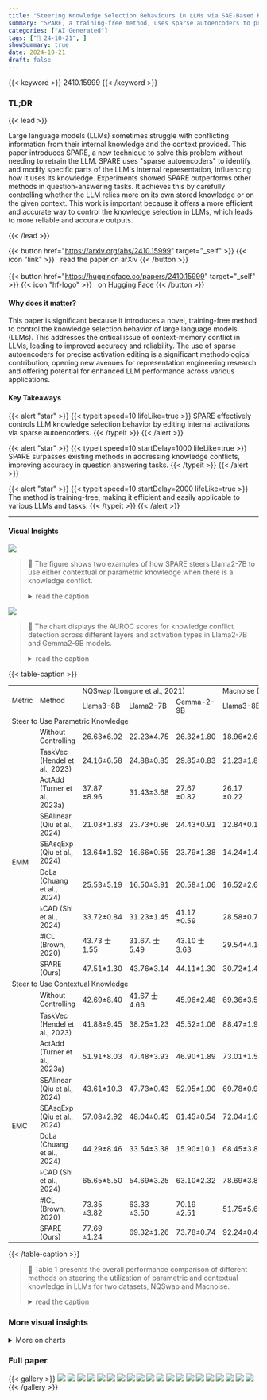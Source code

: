 ```yaml
---
title: "Steering Knowledge Selection Behaviours in LLMs via SAE-Based Representation Engineering"
summary: "SPARE, a training-free method, uses sparse autoencoders to precisely steer LLMs' knowledge selection, resolving context-memory conflicts and significantly improving accuracy."
categories: ["AI Generated"]
tags: ["🔖 24-10-21", ]
showSummary: true
date: 2024-10-21
draft: false
---
```


{{< keyword >}} 2410.15999 {{< /keyword >}}

### TL;DR


{{< lead >}}

Large language models (LLMs) sometimes struggle with conflicting information from their internal knowledge and the context provided. This paper introduces SPARE, a new technique to solve this problem without needing to retrain the LLM. SPARE uses "sparse autoencoders" to identify and modify specific parts of the LLM's internal representation, influencing how it uses its knowledge. Experiments showed SPARE outperforms other methods in question-answering tasks.  It achieves this by carefully controlling whether the LLM relies more on its own stored knowledge or on the given context. This work is important because it offers a more efficient and accurate way to control the knowledge selection in LLMs, which leads to more reliable and accurate outputs.

{{< /lead >}}


{{< button href="https://arxiv.org/abs/2410.15999" target="_self" >}}
{{< icon "link" >}} &nbsp; read the paper on arXiv
{{< /button >}}
<br><br>
{{< button href="https://huggingface.co/papers/2410.15999" target="_self" >}}
{{< icon "hf-logo" >}} &nbsp; on Hugging Face
{{< /button >}}

#### Why does it matter?
This paper is significant because it introduces a novel, training-free method to control the knowledge selection behavior of large language models (LLMs).  This addresses the critical issue of context-memory conflict in LLMs, leading to improved accuracy and reliability. The use of sparse autoencoders for precise activation editing is a significant methodological contribution, opening new avenues for representation engineering research and offering potential for enhanced LLM performance across various applications. 
#### Key Takeaways

{{< alert "star" >}}
{{< typeit speed=10 lifeLike=true >}} SPARE effectively controls LLM knowledge selection behavior by editing internal activations via sparse autoencoders. {{< /typeit >}}
{{< /alert >}}

{{< alert "star" >}}
{{< typeit speed=10 startDelay=1000 lifeLike=true >}} SPARE surpasses existing methods in addressing knowledge conflicts, improving accuracy in question answering tasks. {{< /typeit >}}
{{< /alert >}}

{{< alert "star" >}}
{{< typeit speed=10 startDelay=2000 lifeLike=true >}} The method is training-free, making it efficient and easily applicable to various LLMs and tasks. {{< /typeit >}}
{{< /alert >}}

------
#### Visual Insights



![](https://ai-paper-reviewer.com/2410.15999/figures_1_0.png)

> 🔼 The figure shows two examples of how SPARE steers Llama2-7B to use either contextual or parametric knowledge when there is a knowledge conflict.
> <details>
> <summary>read the caption</summary>
> Figure 1: In the event of a knowledge conflict, the model can rely on the context or on the parametric knowledge. The figure presents the predictions of Llama2-7B steered by SPARE.
> </details>





![](https://ai-paper-reviewer.com/2410.15999/charts_3_0.png)

> 🔼 The chart displays the AUROC scores for knowledge conflict detection across different layers and activation types in Llama2-7B and Gemma2-9B models.
> <details>
> <summary>read the caption</summary>
> Figure 2: The knowledge conflict probing results of Llama2-7B and Gemma2-9B on NQSwap (Longpre et al., 2021). The probing results on hidden states, MLP and Self-Attention activations are coloured differently.
> </details>





{{< table-caption >}}
<table id='0' style='font-size:14px'><tr><td rowspan="2">Metric</td><td rowspan="2">Method</td><td colspan="3">NQSwap (Longpre et al., 2021)</td><td colspan="3">Macnoise (Hong et al., 2024)</td></tr><tr><td>Llama3-8B</td><td>Llama2-7B</td><td>Gemma-2-9B</td><td>Llama3-8B</td><td>Llama2-7B</td><td>Gemma-2-9B</td></tr><tr><td colspan="8">Steer to Use Parametric Knowledge</td></tr><tr><td></td><td>Without Controlling</td><td>26.63±6.02</td><td>22.23±4.75</td><td>26.32±1.80</td><td>18.96±2.65</td><td>22.37±1.89</td><td>17.06±3.79</td></tr><tr><td rowspan="8">EMM</td><td>TaskVec (Hendel et al., 2023)</td><td>24.16±6.58</td><td>24.88±0.85</td><td>29.85±0.83</td><td>21.23±1.89</td><td>22.93±2.31</td><td>28.92±1.19</td></tr><tr><td>ActAdd (Turner et al., 2023a)</td><td>37.87 ±8.96</td><td>31.43±3.68</td><td>27.67 ±0.82</td><td>26.17 ±0.22</td><td>27.52±3.07</td><td>29.75±1.68</td></tr><tr><td>SEAlinear (Qiu et al., 2024)</td><td>21.03±1.83</td><td>23.73±0.86</td><td>24.43±0.91</td><td>12.84±0.18</td><td>15.64±0.24</td><td>28.10±2.78</td></tr><tr><td>SEAsqExp (Qiu et al., 2024)</td><td>13.64±1.62</td><td>16.66±0.55</td><td>23.79±1.38</td><td>14.24±1.45</td><td>16.24±1.06</td><td>28.07±1.30</td></tr><tr><td>DoLa (Chuang et al., 2024)</td><td>25.53±5.19</td><td>16.50±3.91</td><td>20.58±1.06</td><td>16.52±2.65</td><td>15.66±0.88</td><td>19.81±2.58</td></tr><tr><td>♭CAD (Shi et al., 2024)</td><td>33.72±0.84</td><td>31.23±1.45</td><td>41.17 ±0.59</td><td>28.58±0.75</td><td>30.81±0.94</td><td>33.15 ±2.87</td></tr><tr><td>#ICL (Brown, 2020)</td><td>43.73 士1.55</td><td>31.67. 士5.49</td><td>43.10 士3.63</td><td>29.54+4.16</td><td>31.23 ±0.94</td><td>21.91±2.35</td></tr><tr><td>SPARE (Ours)</td><td>47.51±1.30</td><td>43.76±3.14</td><td>44.11±1.30</td><td>30.72±1.42</td><td>35.43±1.10</td><td>35.53±2.07</td></tr><tr><td colspan="8">Steer to Use Contextual Knowledge</td></tr><tr><td></td><td>Without Controlling</td><td>42.69±8.40</td><td>41.67 士4.66</td><td>45.96±2.48</td><td>69.36±3.57</td><td>62.38±3.05</td><td>59.25±2.82</td></tr><tr><td rowspan="8">EMC</td><td>TaskVec (Hendel et al., 2023)</td><td>41.88±9.45</td><td>38.25±1.23</td><td>45.52±1.06</td><td>88.47±1.93</td><td>86.91±0.44</td><td>59.25±1.49</td></tr><tr><td>ActAdd (Turner et al., 2023a)</td><td>51.91±8.03</td><td>47.48±3.93</td><td>46.90±1.89</td><td>73.01±1.58</td><td>69.64±0.20</td><td>59.66±2.89</td></tr><tr><td>SEAlinear (Qiu et al., 2024)</td><td>43.61±10.3</td><td>47.73±0.43</td><td>52.95±1.90</td><td>69.78±0.97</td><td>67.32±0.28</td><td>60.31±2.25</td></tr><tr><td>SEAsqExp (Qiu et al., 2024)</td><td>57.08±2.92</td><td>48.04±0.45</td><td>61.45±0.54</td><td>72.04±1.60</td><td>68.20±1.10</td><td>61.45±0.30</td></tr><tr><td>DoLa (Chuang et al., 2024)</td><td>44.29±8.46</td><td>33.54±3.38</td><td>15.90±10.1</td><td>68.45±3.83</td><td>50.95±5.15</td><td>23.34±10.5</td></tr><tr><td>♭CAD (Shi et al., 2024)</td><td>65.65±5.50</td><td>54.69±3.25</td><td>63.10±2.32</td><td>78.69±3.85</td><td>70.07±3.77</td><td>64.12+4.44</td></tr><tr><td>#ICL (Brown, 2020)</td><td>73.35 ±3.82</td><td>63.33 ±3.50</td><td>70.19 ±2.51</td><td>51.75±5.60</td><td>47.51±1.86</td><td>47.24±3.81</td></tr><tr><td>SPARE (Ours)</td><td>77.69 ±1.24</td><td>69.32±1.26</td><td>73.78±0.74</td><td>92.24±0.49</td><td>87.30±1.96</td><td>87.96±1.85</td></tr></table>{{< /table-caption >}}

> 🔼 Table 1 presents the overall performance comparison of different methods on steering the utilization of parametric and contextual knowledge in LLMs for two datasets, NQSwap and Macnoise.
> <details>
> <summary>read the caption</summary>
> Table 1: Overall performance of steering the utilisation of parametric and contextual knowledge, measured by EMM and EMC. 'Without Controlling' indicates the baseline that we do not use any controlling methods to steer the generation. #ICL is not an inference-time controlling strategy, which controls the behaviours by changing demonstrations. CAD needs additional forwarding for contrastive decoding.
> </details>



### More visual insights



<details>
<summary>More on charts
</summary>


![](https://ai-paper-reviewer.com/2410.15999/charts_7_0.png)

> 🔼 Figure 4 shows a multi-faceted evaluation of SPARE and other methods' capabilities in controlling LLM behavior, focusing on changing and maintaining knowledge selection.
> <details>
> <summary>read the caption</summary>
> Figure 4: Detailed evaluation results of controlling capability on NQSwap. We use different colours for different methods and use different shapes for different models. The upper-right area indicates a high performance for all figures. (a) presents the capability of changing the behaviour of LLMs, where x-axis and y-axis are EMC→M and EMM→C, measuring the capability of changing the answer from C to M and from M to C, respectively; (b) presents the capability of maintaining the behaviour when steering to the same behaviour as the original behaviour, where x-axis and y-axis are EMM→M and EMC→C, measuring the maintaining capability of generating M and C, respectively; (c) present the ablation analysis of SPARE, x-axis and y-axis are EMM and EMC.
> </details>


![](https://ai-paper-reviewer.com/2410.15999/charts_8_0.png)

> 🔼 The chart displays the effectiveness of SPARE in controlling the knowledge selection behavior of LLMs when editing different layers individually, showing performance variations across different layers.
> <details>
> <summary>read the caption</summary>
> Figure 5: Effectiveness of SPARE on editing different layers individually.
> </details>


![](https://ai-paper-reviewer.com/2410.15999/charts_8_1.png)

> 🔼 The chart displays the knowledge conflict probing results for Llama2-7B and Gemma2-9B models on the NQSwap dataset, showing the accuracy of detecting knowledge conflicts across different layers and activation types.
> <details>
> <summary>read the caption</summary>
> Figure 2: The knowledge conflict probing results of Llama2-7B and Gemma2-9B on NQSwap (Longpre et al., 2021). The probing results on hidden states, MLP and Self-Attention activations are coloured differently.
> </details>


![](https://ai-paper-reviewer.com/2410.15999/charts_8_2.png)

> 🔼 The chart displays the AUROC and kurtosis of the residual stream for Llama3-8B on the NQSwap dataset with and without applying SPARE, showing how SPARE changes the representation to guide knowledge selection.
> <details>
> <summary>read the caption</summary>
> Figure 6: The residual stream changes after applying SPARE to Llama3-8B at the 15th layer.
> </details>


![](https://ai-paper-reviewer.com/2410.15999/charts_14_0.png)

> 🔼 The chart displays the AUROC scores achieved by a linear probing method to classify knowledge conflicts in different layers of Llama2-7B and Gemma2-9B.
> <details>
> <summary>read the caption</summary>
> Figure 2: The knowledge conflict probing results of Llama2-7B and Gemma2-9B on NQSwap (Longpre et al., 2021). The probing results on hidden states, MLP and Self-Attention activations are coloured differently.
> </details>


![](https://ai-paper-reviewer.com/2410.15999/charts_14_1.png)

> 🔼 The chart displays the AUROC scores for detecting knowledge conflicts in Llama2-7B and Gemma2-9B across different layers and activation types.
> <details>
> <summary>read the caption</summary>
> Figure 2: The knowledge conflict probing results of Llama2-7B and Gemma2-9B on NQSwap (Longpre et al., 2021). The probing results on hidden states, MLP and Self-Attention activations are coloured differently.
> </details>


![](https://ai-paper-reviewer.com/2410.15999/charts_14_2.png)

> 🔼 The chart displays the AUROC scores achieved when probing different layers of Llama2-7B and Gemma2-9B LLMs for the ability to detect knowledge conflicts.
> <details>
> <summary>read the caption</summary>
> Figure 2: The knowledge conflict probing results of Llama2-7B and Gemma2-9B on NQSwap (Longpre et al., 2021). The probing results on hidden states, MLP and Self-Attention activations are coloured differently.
> </details>


![](https://ai-paper-reviewer.com/2410.15999/charts_14_3.png)

> 🔼 The chart displays the accuracy of detecting knowledge conflicts in LLMs across different layers and activation types.
> <details>
> <summary>read the caption</summary>
> Figure 2: The knowledge conflict probing results of Llama2-7B and Gemma2-9B on NQSwap (Longpre et al., 2021). The probing results on hidden states, MLP and Self-Attention activations are coloured differently.
> </details>


![](https://ai-paper-reviewer.com/2410.15999/charts_14_4.png)

> 🔼 The chart displays the AUROC scores for detecting knowledge conflicts in different layers of Llama2-7B and Gemma2-9B language models, broken down by activation type (hidden, MLP, and attention).
> <details>
> <summary>read the caption</summary>
> Figure 2: The knowledge conflict probing results of Llama2-7B and Gemma2-9B on NQSwap (Longpre et al., 2021). The probing results on hidden states, MLP and Self-Attention activations are coloured differently.
> </details>


![](https://ai-paper-reviewer.com/2410.15999/charts_14_5.png)

> 🔼 The chart displays the AUPRC scores for knowledge conflict probing across different layers and activation types (hidden, mlp, attn) in the Llama2-7B model on the NQSwap dataset.
> <details>
> <summary>read the caption</summary>
> Figure 8: Knowledge conflict probing results using Llama2-7B on NQSwap.
> </details>


![](https://ai-paper-reviewer.com/2410.15999/charts_16_0.png)

> 🔼 The chart displays the performance of the controlling capability of SPARE in relation to the number of hidden states used for calculating the functional activations.
> <details>
> <summary>read the caption</summary>
> Figure 10: The impact of the number of the collected hidden states N on the controlling performance.
> </details>


![](https://ai-paper-reviewer.com/2410.15999/charts_19_0.png)

> 🔼 The chart shows the relationship between the proportion of accumulated mutual information and the number of selected activations for different layers of the Gemma2-9B model.
> <details>
> <summary>read the caption</summary>
> Figure 11: Proportion of accumulated mutual Information (K) on Gemma2-9B
> </details>


![](https://ai-paper-reviewer.com/2410.15999/charts_19_1.png)

> 🔼 The chart displays the relationship between the proportion of accumulated mutual information and the number of selected activations for different layers (23, 24, and 25) in the Gemma2-9B model.
> <details>
> <summary>read the caption</summary>
> Figure 11: Proportion of accumulated mutual Information (K) on Gemma2-9B
> </details>


![](https://ai-paper-reviewer.com/2410.15999/charts_19_2.png)

> 🔼 The chart shows the relationship between the proportion of accumulated mutual information and the number of selected activations for Gemma2-9B across different layers.
> <details>
> <summary>read the caption</summary>
> Figure 11: Proportion of accumulated mutual Information (K) on Gemma2-9B
> </details>


![](https://ai-paper-reviewer.com/2410.15999/charts_19_3.png)

> 🔼 The chart displays the AUROC scores for knowledge conflict detection in different layers of Llama2-7B and Gemma2-9B models using various activation types.
> <details>
> <summary>read the caption</summary>
> Figure 2: The knowledge conflict probing results of Llama2-7B and Gemma2-9B on NQSwap (Longpre et al., 2021). The probing results on hidden states, MLP and Self-Attention activations are coloured differently.
> </details>


![](https://ai-paper-reviewer.com/2410.15999/charts_19_4.png)

> 🔼 The chart displays the skewness of MLP activations for Llama2-7B on the NQSwap dataset, differentiating between instances where the model uses parametric knowledge (DM) and contextual knowledge (DC).
> <details>
> <summary>read the caption</summary>
> Figure 16: Skewness of the MLP activation of Llama2-7B on NQSwap.
> </details>


![](https://ai-paper-reviewer.com/2410.15999/charts_19_5.png)

> 🔼 The chart displays the L1 and L2 norm values of the hidden states of Llama2-7B model on the NQSwap dataset, categorized by whether the model uses contextual or parametric knowledge.
> <details>
> <summary>read the caption</summary>
> Figure 19: L1 norm and L2 norm of the hidden states of Llama2-7B on NQSwap.
> </details>


![](https://ai-paper-reviewer.com/2410.15999/charts_19_6.png)

> 🔼 The chart displays the results of probing experiments to detect knowledge conflicts in LLMs, showing that the accuracy of detection increases in the middle layers of the model across different activation types.
> <details>
> <summary>read the caption</summary>
> Figure 2: The knowledge conflict probing results of Llama2-7B and Gemma2-9B on NQSwap (Longpre et al., 2021). The probing results on hidden states, MLP and Self-Attention activations are coloured differently.
> </details>


![](https://ai-paper-reviewer.com/2410.15999/charts_19_7.png)

> 🔼 The chart displays the skewness of hidden states across layers for Llama2-7B on the NQSwap dataset, differentiating between instances where the model uses parametric knowledge (DM) versus contextual knowledge (DC).
> <details>
> <summary>read the caption</summary>
> Figure 14: Skewness of the hidden states of Llama2-7B on NQSwap.
> </details>


![](https://ai-paper-reviewer.com/2410.15999/charts_19_8.png)

> 🔼 The chart displays the skewness of hidden states across different layers in Llama2-7B model for two groups of instances (DM and Dc) on NQSwap dataset.
> <details>
> <summary>read the caption</summary>
> Figure 14: Skewness of the hidden states of Llama2-7B on NQSwap.
> </details>


![](https://ai-paper-reviewer.com/2410.15999/charts_20_0.png)

> 🔼 The chart displays the results of probing experiments to detect knowledge conflicts in Llama2-7B and Gemma2-9B models across different layer types.
> <details>
> <summary>read the caption</summary>
> Figure 2: The knowledge conflict probing results of Llama2-7B and Gemma2-9B on NQSwap (Longpre et al., 2021). The probing results on hidden states, MLP and Self-Attention activations are coloured differently.
> </details>


![](https://ai-paper-reviewer.com/2410.15999/charts_20_1.png)

> 🔼 The chart displays the skewness of the hidden states of Llama2-7B model when generating answers using either parametric knowledge (DM) or contextual knowledge (DC) in the NQSwap dataset.
> <details>
> <summary>read the caption</summary>
> Figure 14: Skewness of the hidden states of Llama2-7B on NQSwap.
> </details>


![](https://ai-paper-reviewer.com/2410.15999/charts_20_2.png)

> 🔼 The chart displays the L1 and L2 norms of the hidden states for Llama2-7B model on the NQSwap dataset, categorized by whether the model uses parametric knowledge (DM) or contextual knowledge (DC).
> <details>
> <summary>read the caption</summary>
> Figure 19: L1 norm and L2 norm of the hidden states of Llama2-7B on NQSwap.
> </details>


![](https://ai-paper-reviewer.com/2410.15999/charts_20_3.png)

> 🔼 The chart displays the results of probing experiments to detect knowledge conflicts in Llama2-7B and Gemma2-9B LLMs on the NQSwap dataset, showing the AUROC scores across different layers and activation types.
> <details>
> <summary>read the caption</summary>
> Figure 2: The knowledge conflict probing results of Llama2-7B and Gemma2-9B on NQSwap (Longpre et al., 2021). The probing results on hidden states, MLP and Self-Attention activations are coloured differently.
> </details>


![](https://ai-paper-reviewer.com/2410.15999/charts_20_4.png)

> 🔼 The chart displays the skewness of hidden states for Llama2-7B model on the NQSwap dataset, differentiating between instances where the model uses parametric knowledge (DM) versus contextual knowledge (DC) to generate answers.
> <details>
> <summary>read the caption</summary>
> Figure 14: Skewness of the hidden states of Llama2-7B on NQSwap.
> </details>


![](https://ai-paper-reviewer.com/2410.15999/charts_20_5.png)

> 🔼 The chart displays the skewness of hidden states for Llama2-7B model on the NQSwap dataset, differentiating between instances where the model uses parametric knowledge (DM) versus contextual knowledge (Dc).
> <details>
> <summary>read the caption</summary>
> Figure 14: Skewness of the hidden states of Llama2-7B on NQSwap.
> </details>


![](https://ai-paper-reviewer.com/2410.15999/charts_20_6.png)

> 🔼 The chart displays the L1 and L2 norms of the hidden states of the Llama2-7B model on the NQSwap dataset, categorized by whether the model used parametric knowledge (DM) or contextual knowledge (DC) to generate its answers.
> <details>
> <summary>read the caption</summary>
> Figure 19: L1 norm and L2 norm of the hidden states of Llama2-7B on NQSwap.
> </details>


![](https://ai-paper-reviewer.com/2410.15999/charts_20_7.png)

> 🔼 The chart displays the L1 and L2 norms of the hidden states for Llama2-7B model on the NQSwap dataset, differentiating between instances where the model selects parametric knowledge (DM) versus contextual knowledge (DC).
> <details>
> <summary>read the caption</summary>
> Figure 19: L1 norm and L2 norm of the hidden states of Llama2-7B on NQSwap.
> </details>


</details>



### Full paper

{{< gallery >}}
<img src="https://ai-paper-reviewer.com/2410.15999/1.png" class="grid-w50 md:grid-w33 xl:grid-w25" />
<img src="https://ai-paper-reviewer.com/2410.15999/2.png" class="grid-w50 md:grid-w33 xl:grid-w25" />
<img src="https://ai-paper-reviewer.com/2410.15999/3.png" class="grid-w50 md:grid-w33 xl:grid-w25" />
<img src="https://ai-paper-reviewer.com/2410.15999/4.png" class="grid-w50 md:grid-w33 xl:grid-w25" />
<img src="https://ai-paper-reviewer.com/2410.15999/5.png" class="grid-w50 md:grid-w33 xl:grid-w25" />
<img src="https://ai-paper-reviewer.com/2410.15999/6.png" class="grid-w50 md:grid-w33 xl:grid-w25" />
<img src="https://ai-paper-reviewer.com/2410.15999/7.png" class="grid-w50 md:grid-w33 xl:grid-w25" />
<img src="https://ai-paper-reviewer.com/2410.15999/8.png" class="grid-w50 md:grid-w33 xl:grid-w25" />
<img src="https://ai-paper-reviewer.com/2410.15999/9.png" class="grid-w50 md:grid-w33 xl:grid-w25" />
<img src="https://ai-paper-reviewer.com/2410.15999/10.png" class="grid-w50 md:grid-w33 xl:grid-w25" />
<img src="https://ai-paper-reviewer.com/2410.15999/11.png" class="grid-w50 md:grid-w33 xl:grid-w25" />
<img src="https://ai-paper-reviewer.com/2410.15999/12.png" class="grid-w50 md:grid-w33 xl:grid-w25" />
<img src="https://ai-paper-reviewer.com/2410.15999/13.png" class="grid-w50 md:grid-w33 xl:grid-w25" />
<img src="https://ai-paper-reviewer.com/2410.15999/14.png" class="grid-w50 md:grid-w33 xl:grid-w25" />
<img src="https://ai-paper-reviewer.com/2410.15999/15.png" class="grid-w50 md:grid-w33 xl:grid-w25" />
<img src="https://ai-paper-reviewer.com/2410.15999/16.png" class="grid-w50 md:grid-w33 xl:grid-w25" />
<img src="https://ai-paper-reviewer.com/2410.15999/17.png" class="grid-w50 md:grid-w33 xl:grid-w25" />
<img src="https://ai-paper-reviewer.com/2410.15999/18.png" class="grid-w50 md:grid-w33 xl:grid-w25" />
<img src="https://ai-paper-reviewer.com/2410.15999/19.png" class="grid-w50 md:grid-w33 xl:grid-w25" />
<img src="https://ai-paper-reviewer.com/2410.15999/20.png" class="grid-w50 md:grid-w33 xl:grid-w25" />
{{< /gallery >}}